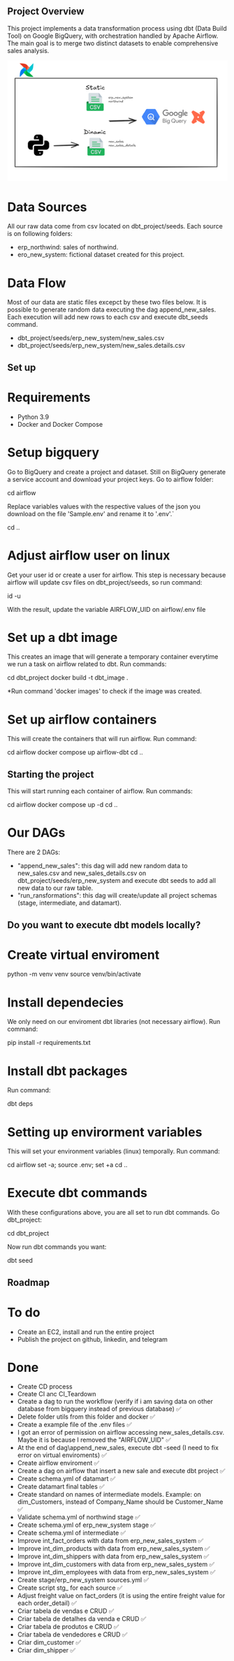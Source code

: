 ## Project Overview
This project implements a data transformation process using dbt (Data Build Tool) on Google BigQuery, with orchestration handled by Apache Airflow. The main goal is to merge two distinct datasets to enable comprehensive sales analysis.

![ETL Overview](files/etl_overview.png)

# Data Sources
All our raw data come from csv located on dbt_project/seeds. Each source is on following folders:
  - erp_northwind: sales of northwind.
  - ero_new_system: fictional dataset created for this project.

# Data Flow
Most of our data are static files excepct by these two files below. It is possible to generate random data executing the dag append_new_sales. Each execution will add new rows to each csv and execute dbt_seeds command.
  - dbt_project/seeds/erp_new_system/new_sales.csv
  - dbt_project/seeds/erp_new_system/new_sales.details.csv

## Set up

# Requirements
  - Python 3.9
  - Docker and Docker Compose


# Setup bigquery
Go to BigQuery and create a project and dataset. Still on BigQuery generate a service account and download your project keys. Go to airflow folder:

cd airflow

Replace variables values with the respective values of the json you download on the file 'Sample.env' and rename it to '.env'.`

cd ..


# Adjust airflow user on linux
Get your user id or create a user for airflow. This step is necessary because airflow will
update csv files on dbt_project/seeds, so run command:

id -u

With the result, update the variable AIRFLOW_UID on airflow/.env file


# Set up a dbt image
This creates an image that will generate a temporary container everytime we run a task on airflow related to dbt. Run commands:

cd dbt_project
docker build -t dbt_image .

*Run command 'docker images' to check if the image was created.


# Set up airflow containers
This will create the containers that will run airflow. Run command:

cd airflow
docker compose up airflow-dbt
cd ..


## Starting the project
This will start running each container of airflow. Run commands:

cd airflow
docker compose up -d
cd ..


# Our DAGs
There are 2 DAGs:
  - "append_new_sales": this dag will add new random data to new_sales.csv and new_sales_details.csv on dbt_project/seeds/erp_new_system and execute dbt seeds to add all new data to our raw table.
  - "run_ransformations": this dag will create/update all project schemas (stage, intermediate, and datamart).


## Do you want to execute dbt models locally?


# Create virtual enviroment
python -m venv venv
source venv/bin/activate


# Install dependecies
We only need on our enviroment dbt libraries (not necessary airflow). Run command:

pip install -r requirements.txt


# Install dbt packages
Run command:

dbt deps


# Setting up envirorment variables
This will set your environment variables (linux) temporally. Run command:

cd airflow
set -a; source .env; set +a
cd ..


# Execute dbt commands
With these configurations above, you are all set to run dbt commands. Go dbt_project: 

cd dbt_project

Now run dbt commands you want:

dbt seed



## Roadmap

# To do
- Create an EC2, install and run the entire project
- Publish the project on github, linkedin, and telegram

# Done
- Create CD process
- Create CI anc CI_Teardown
- Create a dag to run the workflow (verify if i am saving data on other database from bigquery instead of previous database) ✅
- Delete folder utils from this folder and docker ✅
- Create a example file of the .env files ✅
- I got an error of permission on airflow accessing new_sales_details.csv. Maybe it is because I removed the "AIRFLOW_UID" ✅
- At the end of dag\append_new_sales, execute dbt -seed (I need to fix error on virtual enviroments) ✅
- Create airflow enviroment ✅
- Create a dag on airflow that insert a new sale and execute dbt project ✅
- Create schema.yml of datamart ✅
- Create datamart final tables ✅
- Create standard on names of intermediate models. Example: on dim_Customers, instead of Company_Name should be Customer_Name ✅
- Validate schema.yml of northwind stage ✅
- Create schema.yml of erp_new_system stage ✅
- Create schema.yml of intermediate ✅
- Improve int_fact_orders with data from erp_new_sales_system ✅
- Improve int_dim_products with data from erp_new_sales_system ✅
- Improve int_dim_shippers with data from erp_new_sales_system ✅
- Improve int_dim_customers with data from erp_new_sales_system ✅
- Improve int_dim_employees with data from erp_new_sales_system ✅
- Create stage/erp_new_system sources.yml ✅
- Create script stg_ for each source ✅
- Adjust freight value on fact_orders (it is using the entire freight value for each order_detail) ✅
- Criar tabela de vendas e CRUD ✅
- Criar tabela de detalhes da venda e CRUD ✅
- Criar tabela de produtos e CRUD ✅
- Criar tabela de vendedores e CRUD ✅
- Criar dim_customer ✅
- Criar dim_shipper ✅